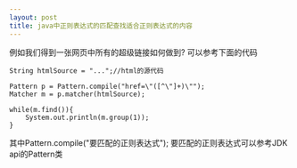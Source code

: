 ```yaml
---
layout: post
title: java中正则表达式的匹配查找适合正则表达式的内容
---
```


例如我们得到一张网页中所有的超级链接如何做到?
可以参考下面的代码

    String htmlSource = "...";//html的源代码

    Pattern p = Pattern.compile("href=\"([^\"]+)\"");
    Matcher m = p.matcher(htmlSource);
            
    while(m.find()){
        System.out.println(m.group(1));
    }


其中Pattern.compile("要匹配的正则表达式");
要匹配的正则表达式可以参考JDK api的Pattern类